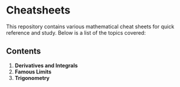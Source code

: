 # Cheatsheets

This repository contains various mathematical cheat sheets for quick reference and study. Below is a list of the topics covered:

## Contents

1. **Derivatives and Integrals**
2. **Famous Limits**
3. **Trigonometry**
